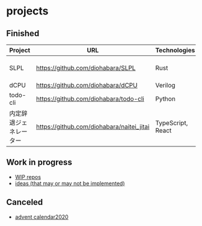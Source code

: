 # projects

## Finished

| Project | URL | Technologies | Description |
| - | - | - | - |
| SLPL | <https://github.com/diohabara/SLPL> | Rust | a simple programming language |
| dCPU | <https://github.com/diohabara/dCPU> | Verilog | a simple CPU |
| todo-cli | <https://github.com/diohabara/todo-cli> | Python | a simple CLI TODO app |
| 内定辞退ジェネレーター | <https://github.com/diohabara/naitei_jitai> | TypeScript, React | a tool to decline offers |

## Work in progress

- [WIP repos](https://github.com/diohabara?tab=repositories&q=topic%3Awip&type=&language=&sort=)
- [ideas (that may or may not be implemented)](https://github.com/diohabara/projects/issues/1)

## Canceled

- [advent calendar2020](https://diohabara.github.io/challenges/advent-calendar2020/)


